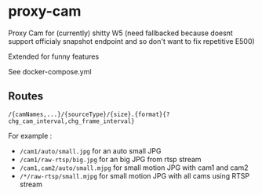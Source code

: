 # proxy-cam
Proxy Cam for (currently) shitty W5 (need fallbacked because doesnt support officialy snapshot endpoint and so don't want to fix repetitive E500)

Extended for funny features

See docker-compose.yml

## Routes

`/{camNames,...}/{sourceType}/{size}.{format}{?chg_cam_interval,chg_frame_interval}`

For example :
- `/cam1/auto/small.jpg` for an auto small JPG
- `/cam1/raw-rtsp/big.jpg` for an big JPG from rtsp stream
- `/cam1,cam2/auto/small.mjpg` for small motion JPG with cam1 and cam2
- `/*/raw-rtsp/small.mjpg` for small motion JPG with all cams using RTSP stream
